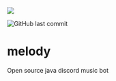 <img src="https://github.com/necsii/melody/blob/main/.websrc/Melody_Banner.png" />
<br/>

![GitHub last commit](https://img.shields.io/github/last-commit/necsii/melody.svg)

# melody
Open source java discord music bot
